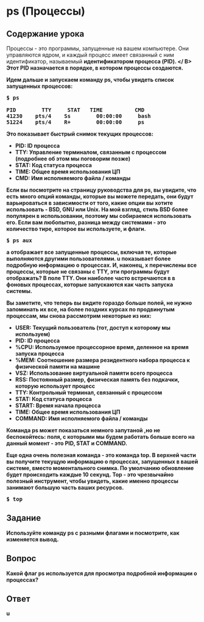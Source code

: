 # ps (Процессы)

## Содержание урока

Процессы - это программы, запущенные на вашем компьютере. Они управляются ядром, и каждый процесс имеет связанный с ним идентификатор, называемый <b> идентификатором процесса (PID). </ B> Этот PID назначается в порядке, в котором процессы создаются.

Идем дальше и запускаем команду ps, чтобы увидеть список запущенных процессов:

<pre>$ ps

PID        TTY     STAT   TIME          CMD
41230    pts/4    Ss        00:00:00     bash
51224    pts/4    R+        00:00:00     ps
</pre>

Это показывает быстрый снимок текущих процессов:

<ul>
<li>PID: ID процесса</li>
<li>TTY: Управление терминалом, связанным с процессом (подробнее об этом мы поговорим позже)</li>
<li>STAT: Код статуса процесса</li>
<li>TIME: Общее время использования ЦП</li>
<li>CMD: Имя исполняемого файла / команды</li>
</ul>

Если вы посмотрите на страницу руководства для ps, вы увидите, что есть много опций команды, которые вы можете передать, они будут варьироваться в зависимости от того, какие опции вы хотите использовать - BSD, GNU или Unix. На мой взгляд, стиль BSD более популярен в использовании, поэтому мы собираемся использовать его. Если вам любопытно, разница между системами - это количество тире, которое вы используете, и флаги.

<pre>$ ps aux</pre>

<b>a</b> отображает все запущенные процессы, включая те, которые выполняются другими пользователями. <b>u</b> показывает более подробную информацию о процессах. И, наконец, <b>x</b> перечислены все процессы, которые не связаны с TTY, эти программы будут отображать? В поле TTY. Они наиболее часто встречаются в в фоновых процессах, которые запускаются как часть запуска системы.

Вы заметите, что теперь вы видите гораздо больше полей, не нужно запоминать их все, на более поздних курсах по продвинутым процессам, мы снова рассмотрим некоторые из них:

<ul>
<li>USER: Текущий пользователь (тот, доступ к которому мы используем)</li>
<li>PID: ID процесса</li>
<li>%CPU: Используемое процессорное время, деленное на время запуска процесса</li>
<li>%MEM: Соотношение размера резидентного набора процесса к физической памяти на машине</li>
<li>VSZ: Использование виртуальной памяти всего процесса</li>
<li>RSS: Постоянный размер, физическая память без подкачки, которую использует процесс</li>
<li>TTY: Контрольный терминал, связанный с процессом</li>
<li>STAT: Код статуса процесса</li>
<li>START: Время начала процесса</li>
<li>TIME: Общее время использования ЦП</li>
<li>COMMAND: Имя исполняемого файла / команды</li>
</ul>

Команда ps может показаться немного запутаной ,но не беспокойтесь: поля, с которыми мы будем работать больше всего на данный момент - это PID, STAT и COMMAND.

Еще одна очень полезная команда - это команда <b>top</b>. В верхней части вы получите текущую информацию о процессах, запущенных в вашей системе, вместо моментального снимка. По умолчанию обновление будет происходить каждые 10 секунд. Top - это чрезвычайно полезный инструмент, чтобы увидеть, какие именно процессы занимают большую часть ваших ресурсов.

<pre>$ top</pre>

## Задание

Используйте команду ps с разными флагами и посмотрите, как изменяется вывод.

## Вопрос

Какой флаг ps используется для просмотра подробной информации о процессах?

## Ответ

u